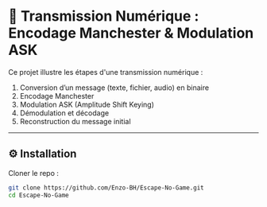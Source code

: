 # 📡 Transmission Numérique : Encodage Manchester & Modulation ASK

Ce projet illustre les étapes d'une transmission numérique :  
1. Conversion d’un message (texte, fichier, audio) en binaire  
2. Encodage Manchester  
3. Modulation ASK (Amplitude Shift Keying)  
4. Démodulation et décodage  
5. Reconstruction du message initial  

---

## ⚙️ Installation

Cloner le repo :
```bash
git clone https://github.com/Enzo-BH/Escape-No-Game.git
cd Escape-No-Game
